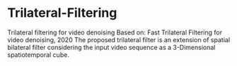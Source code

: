 # Trilateral-Filtering
Trilateral filtering for video denoising
Based on: Fast Trilateral Filtering for video denoising, 2020
The proposed trilateral filter is an extension of spatial bilateral filter considering the input video sequence as a 3-Dimensional spatiotemporal cube. 
